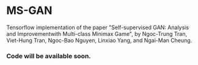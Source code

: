 # MS-GAN

Tensorflow implementation of the paper "Self-supervised GAN: Analysis and Improvementwith Multi-class Minimax Game", by Ngoc-Trung Tran, Viet-Hung Tran, Ngoc-Bao Nguyen, Linxiao Yang, and Ngai-Man Cheung.

### Code will be available soon.
